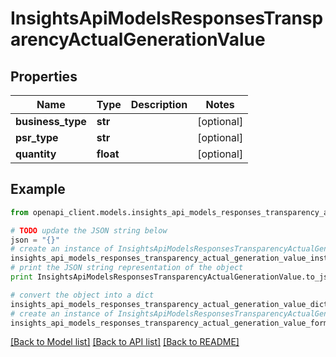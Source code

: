# InsightsApiModelsResponsesTransparencyActualGenerationValue


## Properties
Name | Type | Description | Notes
------------ | ------------- | ------------- | -------------
**business_type** | **str** |  | [optional] 
**psr_type** | **str** |  | [optional] 
**quantity** | **float** |  | [optional] 

## Example

```python
from openapi_client.models.insights_api_models_responses_transparency_actual_generation_value import InsightsApiModelsResponsesTransparencyActualGenerationValue

# TODO update the JSON string below
json = "{}"
# create an instance of InsightsApiModelsResponsesTransparencyActualGenerationValue from a JSON string
insights_api_models_responses_transparency_actual_generation_value_instance = InsightsApiModelsResponsesTransparencyActualGenerationValue.from_json(json)
# print the JSON string representation of the object
print InsightsApiModelsResponsesTransparencyActualGenerationValue.to_json()

# convert the object into a dict
insights_api_models_responses_transparency_actual_generation_value_dict = insights_api_models_responses_transparency_actual_generation_value_instance.to_dict()
# create an instance of InsightsApiModelsResponsesTransparencyActualGenerationValue from a dict
insights_api_models_responses_transparency_actual_generation_value_form_dict = insights_api_models_responses_transparency_actual_generation_value.from_dict(insights_api_models_responses_transparency_actual_generation_value_dict)
```
[[Back to Model list]](../README.md#documentation-for-models) [[Back to API list]](../README.md#documentation-for-api-endpoints) [[Back to README]](../README.md)


